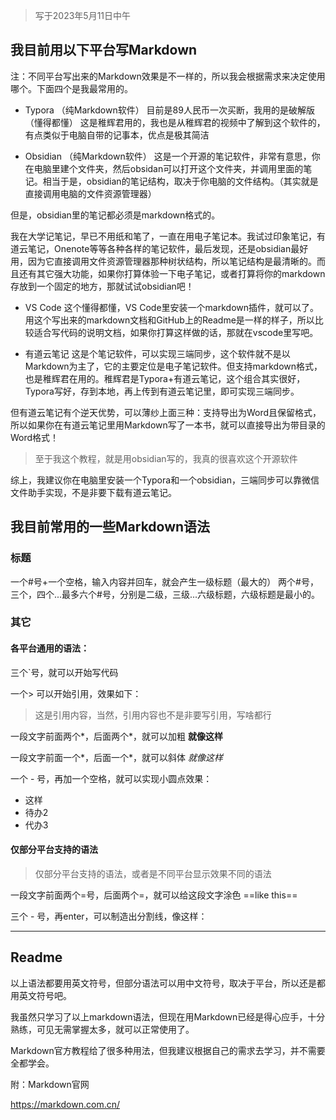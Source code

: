 >写于2023年5月11日中午

## 我目前用以下平台写Markdown

注：不同平台写出来的Markdown效果是不一样的，所以我会根据需求来决定使用哪个。下面四个是我最常用的。

- Typora （纯Markdown软件）
目前是89人民币一次买断，我用的是破解版（懂得都懂）
这是稚辉君用的，我也是从稚辉君的视频中了解到这个软件的，有点类似于电脑自带的记事本，优点是极其简洁

- Obsidian （纯Markdown软件）
这是一个开源的笔记软件，非常有意思，你在电脑里建个文件夹，然后obsidan可以打开这个文件夹，并调用里面的笔记。相当于是，obsidian的笔记结构，取决于你电脑的文件结构。（其实就是直接调用电脑的文件资源管理器）

但是，obsidian里的笔记都必须是markdown格式的。

我在大学记笔记，早已不用纸和笔了，一直在用电子笔记本。我试过印象笔记，有道云笔记，Onenote等等各种各样的笔记软件，最后发现，还是obsidian最好用，因为它直接调用文件资源管理器那种树状结构，所以笔记结构是最清晰的。而且还有其它强大功能，如果你打算体验一下电子笔记，或者打算将你的markdown存放到一个固定的地方，那就试试obsidian吧！

- VS Code
这个懂得都懂，VS Code里安装一个markdown插件，就可以了。用这个写出来的markdown文档和GitHub上的Readme是一样的样子，所以比较适合写代码的说明文档，如果你打算这样做的话，那就在vscode里写吧。

- 有道云笔记
这是个笔记软件，可以实现三端同步，这个软件就不是以Markdown为主了，它的主要定位是电子笔记软件。但支持markdown格式，也是稚辉君在用的。稚辉君是Typora+有道云笔记，这个组合其实很好，Typora写好，存到本地，再上传到有道云笔记里，即可实现三端同步。

但有道云笔记有个逆天优势，可以薄纱上面三种：支持导出为Word且保留格式，所以如果你在有道云笔记里用Markdown写了一本书，就可以直接导出为带目录的Word格式！

>至于我这个教程，就是用obsidian写的，我真的很喜欢这个开源软件

综上，我建议你在电脑里安装一个Typora和一个obsidian，三端同步可以靠微信文件助手实现，不是非要下载有道云笔记。


## 我目前常用的一些Markdown语法

### 标题
一个#号+一个空格，输入内容并回车，就会产生一级标题（最大的）
两个#号，三个，四个...最多六个#号，分别是二级，三级...六级标题，六级标题是最小的。


### 其它
#### 各平台通用的语法：

三个`号，就可以开始写代码

一个> 可以开始引用，效果如下：
> 这是引用内容，当然，引用内容也不是非要写引用，写啥都行

一段文字前面两个*，后面两个*，就可以加粗
**就像这样**

一段文字前面一个*，后面一个*，就可以斜体
*就像这样*

一个 - 号，再加一个空格，就可以实现小圆点效果：
- 这样
- 待办2
- 代办3

#### 仅部分平台支持的语法
>仅部分平台支持的语法，或者是不同平台显示效果不同的语法

一段文字前面两个=号，后面两个=，就可以给这段文字涂色
==like this==

三个 - 号，再enter，可以制造出分割线，像这样：

---

## Readme
以上语法都要用英文符号，但部分语法可以用中文符号，取决于平台，所以还是都用英文符号吧。

我虽然只学习了以上markdown语法，但现在用Markdown已经是得心应手，十分熟练，可见无需掌握太多，就可以正常使用了。

Markdown官方教程给了很多种用法，但我建议根据自己的需求去学习，并不需要全都学会。

附：Markdown官网

https://markdown.com.cn/





